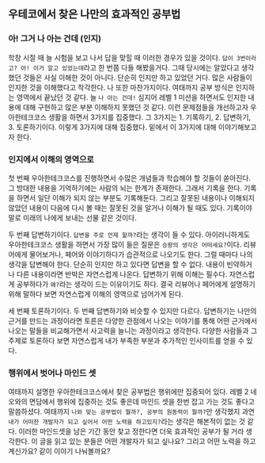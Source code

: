 ## 우테코에서 찾은 나만의 효과적인 공부법

### 아! 그거 나 아는 건데 (인지)
학창 시절 때 늘 시험을 보고 나서 답을 맞힐 때 이러한 경우가 있을 것이다. `답이 3번이라고? 아! 이거 알고 있었는데`라고 한 번쯤 다들 해봤을거다.
그때 당시에는 알았다고 생각했던 것들은 사실 이해한 것이 아니다. 단순히 인지만 하고 있었던 거다. 
많은 사람들이 인지한 것을 이해했다고 착각한다. 나 또한 마찬가지이다. 
여태까지 공부 방식은 인지하는 영역에서 끝났던 것 같다. 늘 `나 아는 건데!` 심지어 레벨 1 미션을 하면서도 인지한 내용에
대해 구현하고 많은 부분 이해하지 못했던 것 같다. 이런 문제점들을 개선하고자 우아한테크코스 생활을 하면서 3가지를 집중했다.
그 3가지는 1. 기록하기, 2. 답변하기, 3. 토론하기이다. 이렇게 3가지에 대해 집중했다.
밑에서 이 3가지에 대해 이야기해보고자 한다.

### 인지에서 이해의 영역으로
첫 번째 우아한테크코스를 진행하면서 수많은 개념들과 학습해야 할 것들이 쏟아진다. 그 방대한 내용을 기억하기에는 사람의 뇌는 한계가 존재한다.
그래서 기록을 한다. 기록을 하면서 일단 이해가 되지 않는 부분도 기록해둔다. 그리고 잘못된 내용이나 이해되지 않았던 내용이
다음에 다시 볼 때는 잘못된 것을 알거나 이해가 될 때도 있다. 기록이야말로 미래의 나에게 보내는 선물 같은 것이다.

두 번째 답변하기이다. `답변을 주로 언제 할까?`라는 생각이 들 수 있다. 아이러니하게도 우아한테크코스 생활을 하면서 가장 많이
들은 질문은 `승팡의 생각은 어떠세요?`이다. 리뷰어에게 물어보거나, 페어와 이야기하다가 습관적으로 나오기도 한다.
그럴 때마다 나의 생각을 답변해야 한다. 단순히 인지만 하고 있다면 답변을 할 수 없다. 내용이 빈약하거나 다른 내용이라면 반박은 자연스럽게 나온다.
답변하기 위해 이해는 필수다. 자연스럽게 공부하다가 `왜?`라는 생각이 드는 이유이기도 하다.
결국 리뷰어나 페어에게 설명하기 위해 말하다 보면 자연스럽게 이해의 영역으로 넘어가게 된다.

세 번째 토론하기이다. 두 번째 답변하기와 비슷할 수 있지만 다르다. 답변하기는 나만의 근거를 만드는 과정이라면
토른은 다양한 관점에서 나오는 이야기를 통해 어떤 근거에서 나오는 말들을 비교해가면서 사고력을 늘니는 과정이라고 생각한다.
다양한 사람들과 그 주제로 토론하다 보면 자연스럽게 내가 부족한 부분과 추가적인 인사이트를 얻을 수 있다.

### 행위에서 벗어나 마인드 셋
여태까지 설명한 우아한테크코스에서 찾은 공부법은 행위에만 집중되어 있다. 레벨 2 네오와의 면담에서 행위에 집중하는 것도 좋은데
마인드 셋을 한번 잡고 가는 것도 좋다고 말씀하셨다. 여태까지 `나와 맞는 공부법이 뭘까?, 공부의 원동력이 뭘까?`만 생각했지
과연 `내가 어떠한 개발자가 되고 싶어서 어떤 노력을 하고있지?`라는 생각은 해본적이 없는 것 같다. 이러한 마인드셋을 남은 기간 동안 
찾고 정한다면 더욱 효과적인 공부가 될 거라 생각한다. 
이 글을 읽고 있는 분들은 어떤 개발자가 되고 싶나요? 그리고 어떤 노력을 하고 계신가요? 같이 이야기 나눠볼까요?

